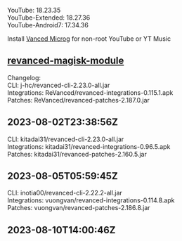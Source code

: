 YouTube: 18.23.35  
YouTube-Extended: 18.27.36  
YouTube-Android7: 17.34.36  

Install [Vanced Microg](https://github.com/TeamVanced/VancedMicroG/releases) for non-root YouTube or YT Music  

[revanced-magisk-module](https://github.com/j-hc/revanced-magisk-module)  
---
Changelog:  
CLI: j-hc/revanced-cli-2.23.0-all.jar  
Integrations: ReVanced/revanced-integrations-0.115.1.apk  
Patches: ReVanced/revanced-patches-2.187.0.jar  

2023-08-02T23:38:56Z
---
CLI: kitadai31/revanced-cli-2.23.0-all.jar  
Integrations: kitadai31/revanced-integrations-0.96.5.apk  
Patches: kitadai31/revanced-patches-2.160.5.jar  

2023-08-05T05:59:45Z
---
CLI: inotia00/revanced-cli-2.22.2-all.jar  
Integrations: vuongvan/revanced-integrations-0.114.8.apk  
Patches: vuongvan/revanced-patches-2.186.8.jar  

2023-08-10T14:00:46Z
---  
